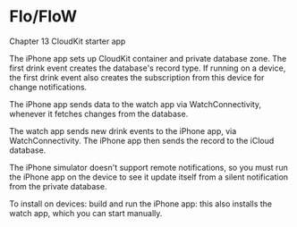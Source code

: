 #  Flo/FloW
Chapter 13 CloudKit starter app

The iPhone app sets up CloudKit container and private database zone. The first drink event creates the database's record type. If running on a device, the first drink event also creates the subscription from this device for change notifications.

The iPhone app sends data to the watch app via WatchConnectivity, whenever it fetches changes from the database.

The watch app sends new drink events to the iPhone app, via WatchConnectivity. The iPhone app then sends the record to the iCloud database.

The iPhone simulator doesn't support remote notifications, so you must run the iPhone app on the device to see it update itself from a silent notification from the private database.

To install on devices: build and run the iPhone app: this also installs the watch app, which you can start manually.
